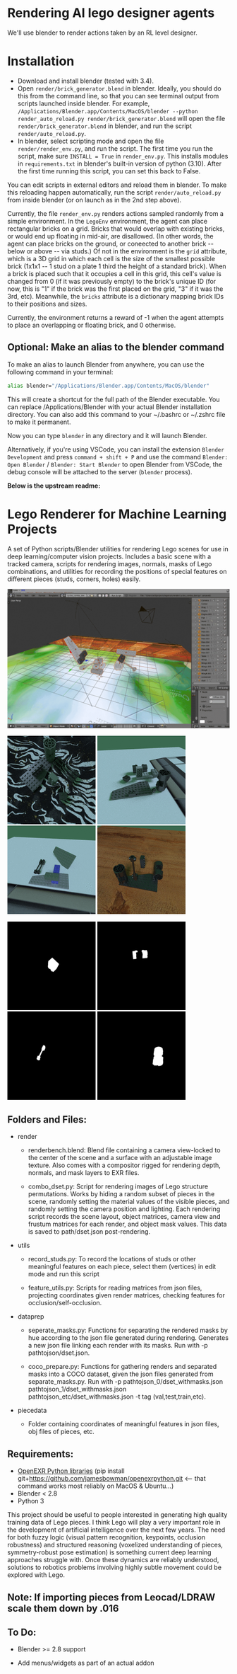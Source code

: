 # Rendering AI lego designer agents

We'll use blender to render actions taken by an RL level designer.

# Installation

- Download and install blender (tested with 3.4).
- Open `render/brick_generator.blend` in blender. Ideally, you should do this from the command line, so that you can see terminal output from scripts launched inside blender. For example, `/Applications/Blender.app/Contents/MacOS/blender --python render_auto_reload.py render/brick_generator.blend`
will open the file `render/brick_generator.blend` in blender, and run the script `render/auto_reload.py`.
- In blender, select scripting mode and open the file `render/render_env.py`, and run the script. The first time you run the script, make sure `INSTALL = True` in `render_env.py`. This installs modules in `requirements.txt` in blender's built-in version of python (3.10). After the first time running this script, you can set this back to False.

You can edit scripts in external editors and reload them in blender. To make this reloading happen automatically, run the script `render/auto_reload.py` from inside blender (or on launch as in the 2nd step above).

Currently, the file `render_env.py` renders actions sampled randomly from a simple environment. In the `LegoEnv` environment, the agent can place
rectangular bricks on a grid. Bricks that would overlap with existing bricks, or would end up floating in mid-air, are disallowed. (In other words, the agent can place bricks on the ground, or coneected to another brick -- below or above -- via studs.) Of not in the environment is the `grid` attribute, which is a 3D grid in which each cell is the size of the smallest possible brick (1x1x1 -- 1 stud on a plate 1 third the height of a standard brick). When a brick is placed such that it occupies a cell in this grid, this cell's value is changed from 0 (if it was previously empty) to the brick's unique ID (for now, this is "1" if the brick was the first placed on the grid, "3" if it was the 3rd, etc). Meanwhile, the `bricks` attribute is a dictionary mapping brick IDs to their positions and sizes.

Currently, the environment returns a reward of -1 when the agent attempts to place an overlapping or floating brick, and 0 otherwise.

## Optional: Make an alias to the blender command

To make an alias to launch Blender from anywhere, you can use the following command in your terminal:

```bash
alias blender="/Applications/Blender.app/Contents/MacOS/blender"
```

This will create a shortcut for the full path of the Blender executable. You can replace /Applications/Blender with your actual Blender installation directory. You can also add this command to your ~/.bashrc or ~/.zshrc file to make it permanent.

Now you can type `blender` in any directory and it will launch Blender.

Alternatively, if you're using VSCode, you can install the extension `Blender Development` and press `command + shift + P` and use the command `Blender: Open Blender` / `Blender: Start Blender` to open Blender from VSCode, the debug console will be attached to the server (`blender` process).

__Below is the upstream readme:__


# Lego Renderer for Machine Learning Projects


A set of Python scripts/Blender utilities for rendering Lego scenes for use in deep learning/computer vision projects.
Includes a basic scene with a tracked camera, scripts for rendering images, normals, masks of Lego combinations, and utilities for recording the positions of special features on different pieces (studs, corners, holes) easily.


![alt text](./repo_images/renders.gif "Rendering")


![alt text](./repo_images/0000_tst.gif "render1")  ![alt text](./repo_images/0001_tst.gif "mask1")  ![alt text](./repo_images/0002_tst.gif "normals1")  ![alt text](./repo_images/0003_tst.gif "masks1")


![alt text](./repo_images/0000_masks.gif "0")  ![alt text](./repo_images/0001_masks.gif "1")  ![alt text](./repo_images/0002_masks.gif "2")  ![alt text](./repo_images/0003_masks.gif "3")


## Folders and Files:

* render
  * renderbench.blend: Blend file containing a camera view-locked to the center of the scene and a surface with an adjustable image texture.  Also comes with a compositor rigged for rendering depth, normals, and mask layers to EXR files.

  * combo_dset.py: Script for rendering images of Lego structure permutations.  Works by hiding a random subset of pieces in the scene, randomly setting the material values of the visible pieces, and randomly setting the camera position and lighting.  Each rendering script records the scene layout, object matrices, camera view and frustum matrices for each render, and object mask values. This data is saved to path/dset.json post-rendering.

* utils
  * record_studs.py: To record the locations of studs or other meaningful features on each piece, select them (vertices) in edit mode and run this script

  * feature_utils.py: Scripts for reading matrices from json files, projecting coordinates given render matrices, checking features for occlusion/self-occlusion.   

* dataprep
  * seperate_masks.py: Functions for separating the rendered masks by hue according to the json file generated during rendering.  Generates a new json file linking each render with its masks.  Run with -p pathtojson/dset.json.

  * coco_prepare.py: Functions for gathering renders and separated masks into a COCO dataset, given the json files generated from separate_masks.py.  Run with -p pathtojson_0/dset_withmasks.json pathtojson_1/dset_withmasks.json pathtojson_etc/dset_withmasks.json -t tag (val,test,train,etc). 

* piecedata
    * Folder containing coordinates of meaningful features in json files, obj files of pieces, etc.


## Requirements:

* [OpenEXR Python libraries](https://github.com/jamesbowman/openexrpython) (pip install git+https://github.com/jamesbowman/openexrpython.git  <-- that command works most reliably on MacOS & Ubuntu...)
* Blender < 2.8
* Python 3


This project should be useful to people interested in generating high quality training data of Lego pieces.  I think Lego will play a very important role in the development of artificial intelligence over the next few years.  The need for both fuzzy logic (visual pattern recognition, keypoints, occlusion robustness) and structured reasoning (voxelized understanding of pieces, symmetry-robust pose estimation) is something current deep learning approaches struggle with.  Once these dynamics are reliably understood, solutions to robotics problems involving highly subtle movement could be explored with Lego.


## Note: If importing pieces from Leocad/LDRAW scale them down by .016


## To Do:

* Blender >= 2.8 support

* Add menus/widgets as part of an actual addon
